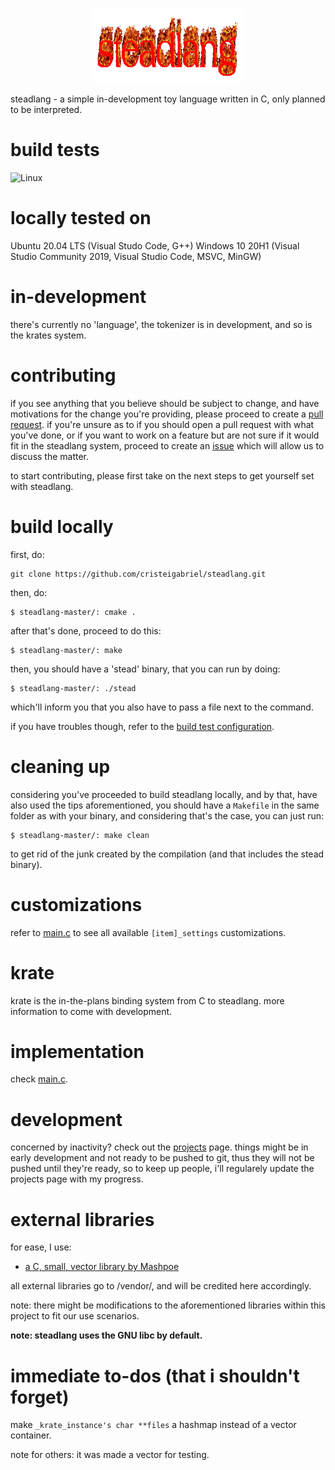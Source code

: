 <p align="center">
    <img width="240" height="120" src="resources/steadlang.gif">
</p>
steadlang - a simple in-development toy language written in C, only planned to be interpreted.

# build tests
![Linux](https://github.com/cristeigabriel/steadlang/workflows/CMake/badge.svg)

# locally tested on
Ubuntu 20.04 LTS (Visual Studo Code, G++)
Windows 10 20H1 (Visual Studio Community 2019, Visual Studio Code, MSVC, MinGW)

# in-development
there's currently no 'language', the tokenizer is in development, and so is the krates system.

# contributing
if you see anything that you believe should be subject to change, and have motivations for the change you're providing, please proceed to create a [pull request](https://github.com/cristeigabriel/steadlang/pulls). if you're unsure as to if you should open a pull request with what you've done, or if you want to work on a feature but are not sure if it would fit in the steadlang system, proceed to create an [issue](https://github.com/cristeigabriel/steadlang/issues) which will allow us to discuss the matter.

to start contributing, please first take on the next steps to get yourself set with steadlang.

# build locally
first, do:
```
git clone https://github.com/cristeigabriel/steadlang.git
```

then, do:
```
$ steadlang-master/: cmake .
```

after that's done, proceed to do this:
```
$ steadlang-master/: make
```

then, you should have a 'stead' binary, that you can run by doing:
```
$ steadlang-master/: ./stead
```

which'll inform you that you also have to pass a file next to the command.


if you have troubles though, refer to the [build test configuration](https://github.com/cristeigabriel/steadlang/blob/main/.github/workflows/cmake.yml).

# cleaning up
considering you've proceeded to build steadlang locally, and by that, have also used the tips aforementioned, you should have a ``Makefile`` in the same folder as with your binary, and considering that's the case, you can just run:
```
$ steadlang-master/: make clean
```

to get rid of the junk created by the compilation (and that includes the stead binary).

# customizations
refer to [main.c](https://github.com/cristeigabriel/steadlang/blob/main/main.c) to see all available ``[item]_settings`` customizations.

# krate
krate is the in-the-plans binding system from C to steadlang. more information to come with development.

# implementation
check [main.c](https://github.com/cristeigabriel/steadlang/blob/main/main.c).

# development
concerned by inactivity? check out the [projects](https://github.com/cristeigabriel/steadlang/projects) page. things might be in early development and not ready to be pushed to git, thus they will not be pushed until they're ready, so to keep up people, i'll regularely update the projects page with my progress.

# external libraries
for ease, I use:
- [a C, small, vector library by Mashpoe](https://github.com/Mashpoe/c-vector)

all external libraries go to /vendor/, and will be credited here accordingly.

note: there might be modifications to the aforementioned libraries within this project to fit our use scenarios.

**note: steadlang uses the GNU libc by default.**

# immediate to-dos (that i shouldn't forget)
make ``_krate_instance's char **files``  a hashmap instead of a vector container.

note for others: it was made a vector for testing.

